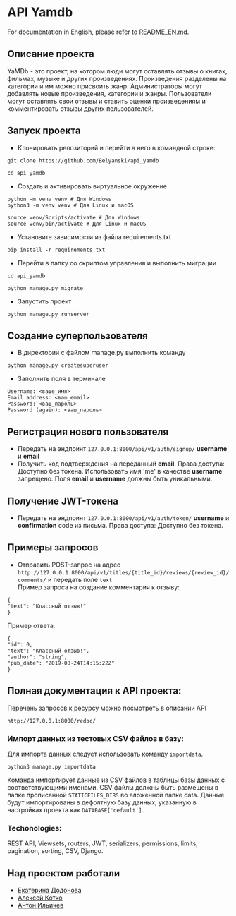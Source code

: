 # API Yamdb

For documentation in English, please refer to [README_EN.md](./README_EN.md).

## Описание проекта
YaMDb - это проект, на котором люди могут оставлять отзывы о книгах, фильмах, музыке и других произведениях.  Произведения разделены на категории и им можно присвоить жанр. Администраторы могут добавлять новые произведения, категории и жанры. Пользователи могут оставлять свои отзывы и ставить оценки произведениям и комментировать отзывы других пользователей.
## Запуск проекта
- Клонировать репозиторий и перейти в него в командной строке:
```
git clone https://github.com/Belyanski/api_yamdb
```
```
cd api_yamdb
```
- Cоздать и активировать виртуальное окружение
```
python -m venv venv # Для Windows
python3 -m venv venv # Для Linux и macOS
```
```
source venv/Scripts/activate # Для Windows
source venv/bin/activate # Для Linux и macOS
```
- Установите зависимости из файла requirements.txt
```
pip install -r requirements.txt
``` 
- Перейти в папку со скриптом управления и выполнить миграции
```
cd api_yamdb
```
```
python manage.py migrate
```

- Запустить проект
```
python manage.py runserver
```
## Создание суперпользователя
- В директории с файлом manage.py выполнить команду
```
python manage.py createsuperuser
```
- Заполнить поля в терминале
```
Username: <ваше_имя>
Email address: <ваш_email>
Password: <ваш_пароль>
Password (again): <ваш_пароль>
```
## Регистрация нового пользователя
- Передать на эндпоинт ```127.0.0.1:8000/api/v1/auth/signup/``` **username** и **email**
- Получить код подтверждения на переданный **email**. Права доступа: Доступно без токена. Использовать имя 'me' в качестве **username** запрещено. Поля **email** и **username** должны быть уникальными. 

## Получение JWT-токена
- Передать на эндпоинт ```127.0.0.1:8000/api/v1/auth/token/``` **username** и **confirmation** code из письма. Права доступа: Доступно без токена.

## Примеры запросов

- Отправить POST-запрос на адрес ```http://127.0.0.1:8000/api/v1/titles/{title_id}/reviews/{review_id}/comments/``` и передать поле ```text``` <br>
Пример запроса на создание комментария к отзыву:
```
{
"text": "Классный отзыв!"
}
```
Пример ответа:
```
{
"id": 0,
"text": "Классный отзыв!",
"author": "string",
"pub_date": "2019-08-24T14:15:22Z"
}
```

## Полная документация к API проекта:

Перечень запросов к ресурсу можно посмотреть в описании API

```
http://127.0.0.1:8000/redoc/
```

### Импорт данных из тестовых CSV файлов в базу:
Для импорта данных следует использовать команду ```importdata```.
```
python3 manage.py importdata
```

Команда импортирует данные из CSV файлов в таблицы базы данных с соответствующими именами.
CSV файлы должны быть размещены в папке  прописанной ```STATICFILES_DIRS``` во вложенной папке data.
Данные будут импортированы в дефолтную базу данных, указанную в настройках проекта как ```DATABASE['default']```.



### Techonologies: 

REST API, Viewsets, routers, JWT, serializers, permissions, limits, pagination, sorting, CSV, Django.

## Над проектом работали
* [Екатерина Додонова](https://github.com/dodonova)</br>
* [Алексей Котко](https://github.com/Zaphod999)</br>
* [Антон Ильичев](https://github.com/Antochino)</br>


